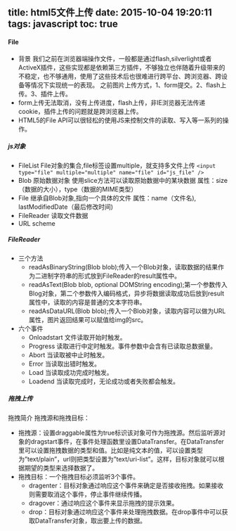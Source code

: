 title: html5文件上传
date: 2015-10-04 19:20:11
tags: javascript
toc: true
---
#### File
* 背景
我们之前在浏览器端操作文件，一般都是通过flash,silverlight或者ActiveX插件，这些实现都是依赖第三方插件，不够独立也伴随着升级带来的不稳定，也不够通用，使用了这些技术后也很难进行跨平台、跨浏览器、跨设备等情况下实现统一的表现。
之前图片上传方式，1、form提交。2、flash上传。3、插件上传。
* form上传无法取消，没有上传进度，flash上传，非IE浏览器无法传递cookie，插件上传的问题就是跨浏览器上传。
* HTML5的File API可以很轻松的使用JS来控制文件的读取、写入等一系列的操作。
<!--more-->

##### js对象
* FileList
File对象的集合,file标签设置multiple，就支持多文件上传
`<input type="file" multiple="multiple" name="file" id="js_file" />`
* Blob
原始数据对象
使用slice方法可以读取原始数据中的某块数据
属性：size（数据的大小），type（数据的MIME类型）
* File
继承自Blob对象,指向一个具体的文件
属性：name（文件名), lastModifiedDate（最后修改时间)
* FileReader
读取文件数据
* URL scheme

##### FileReader
* 三个方法
	* readAsBinaryString(Blob blob);传入一个Blob对象，读取数据的结果作为二进制字符串的形式放到FileReader的result属性中。
	* readAsText(Blob blob, optional DOMString encoding);第一个参数传入Blog对象，第二个参数传入编码格式，异步将数据读取成功后放到result属性中，读取的内容是普通的文本字符串。
	* readAsDataURL(Blob blob);传入一个Blob对象，读取内容可以做为URL属性，图片返回结果可以赋值给img的src。
* 六个事件
	* Onloadstart 文件读取开始时触发。
	* Progress 读取进行中定时触发。事件参数中会含有已读取总数据量。
	* Abort 当读取被中止时触发。
	* Error 当读取出错时触发。
	* Load 当读取成功完成时触发。
	* Loadend 当读取完成时，无论成功或者失败都会触发。

##### 拖拽上传
拖拽简介
拖拽源和拖拽目标：
* 拖拽源：设置draggable属性为true标识该对象可作为拖拽源。然后监听源对象的dragstart事件，在事件处理函数里设置DataTransfer。在DataTransfer里可以设置拖拽数据的类型和值。比如是纯文本的值，可以设置类型为”text/plain”，url则把类型设置为”text/uri-list”。这样，目标对象就可以根据期望的类型来选择数据了。
* 拖拽目标：一个拖拽目标必须监听3个事件。
	* dragenter：目标对象通过响应这个事件来确定是否接收拖拽。如果接收则需要取消这个事件，停止事件继续传播。
	* dragover：通过响应这个事件来显示拖拽的提示效果。
	* drop：目标对象通过响应这个事件来处理拖拽数据。在drop事件中可以获取DataTransfer对象，取出要上传的数据。

